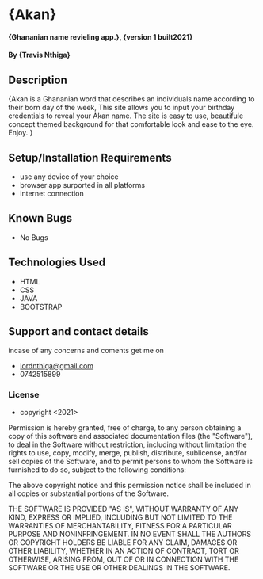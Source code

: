 # {Akan}
#### {Ghananian name revieling app.}, {version 1 built2021}
#### By **{Travis Nthiga}**
## Description
{Akan is a Ghananian word that describes an individuals name according to their born day of the week, This site allows you to input your birthday credentials to reveal your Akan name. The site is easy to use, beautifule concept themed background for that comfortable look and ease to the eye. Enjoy. }
## Setup/Installation Requirements
* use any device of your choice
* browser app surported in all platforms
* internet connection
## Known Bugs
* No Bugs
## Technologies Used
* HTML
* CSS
* JAVA
* BOOTSTRAP
## Support and contact details
incase of any concerns and coments get me on
* lordnthiga@gmail.com
* 0742515899
### License
* copyright <2021> <Travis Nthiga>

Permission is hereby granted, free of charge, to any person obtaining a copy of this software and associated documentation files (the "Software"), to deal in the Software without restriction, including without limitation the rights to use, copy, modify, merge, publish, distribute, sublicense, and/or sell copies of the Software, and to permit persons to whom the Software is furnished to do so, subject to the following conditions:

The above copyright notice and this permission notice shall be included in all copies or substantial portions of the Software.

THE SOFTWARE IS PROVIDED "AS IS", WITHOUT WARRANTY OF ANY KIND, EXPRESS OR IMPLIED, INCLUDING BUT NOT LIMITED TO THE WARRANTIES OF MERCHANTABILITY, FITNESS FOR A PARTICULAR PURPOSE AND NONINFRINGEMENT. IN NO EVENT SHALL THE AUTHORS OR COPYRIGHT HOLDERS BE LIABLE FOR ANY CLAIM, DAMAGES OR OTHER LIABILITY, WHETHER IN AN ACTION OF CONTRACT, TORT OR OTHERWISE, ARISING FROM, OUT OF OR IN CONNECTION WITH THE SOFTWARE OR THE USE OR OTHER DEALINGS IN THE SOFTWARE.
